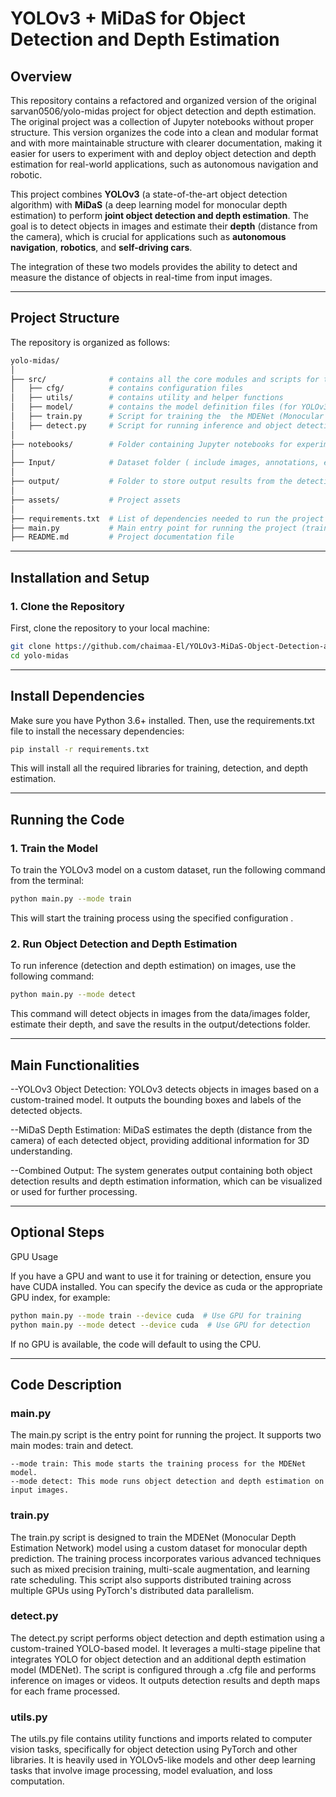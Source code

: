 # YOLOv3 + MiDaS for Object Detection and Depth Estimation

## Overview

This repository contains a refactored and organized version of the original sarvan0506/yolo-midas project for object detection and depth estimation. The original project was a collection of Jupyter notebooks without proper structure. This version organizes the code into a clean and modular format and with more maintainable structure with clearer documentation, making it easier for users to experiment with and deploy object detection and depth estimation for real-world applications, such as autonomous navigation and robotic.

This project combines **YOLOv3** (a state-of-the-art object detection algorithm) with **MiDaS** (a deep learning model for monocular depth estimation) to perform **joint object detection and depth estimation**. The goal is to detect objects in images and estimate their **depth** (distance from the camera), which is crucial for applications such as **autonomous navigation**, **robotics**, and **self-driving cars**.

The integration of these two models provides the ability to detect and measure the distance of objects in real-time from input images.

---

## Project Structure

The repository is organized as follows:

```bash
yolo-midas/
│
├── src/              # contains all the core modules and scripts for the project
│   ├── cfg/          # contains configuration files
│   ├── utils/        # contains utility and helper functions
│   ├── model/        # contains the model definition files (for YOLOv3 and MiDaS)
│   ├── train.py      # Script for training the  the MDENet (Monocular Depth Estimation Network) model with custom dataset   
│   ├── detect.py     # Script for running inference and object detection with depth estimation   
│
├── notebooks/        # Folder containing Jupyter notebooks for experimentation  
│
├── Input/            # Dataset folder ( include images, annotations, etc.)
│
├── output/           # Folder to store output results from the detection script
│
├── assets/           # Project assets
│
├── requirements.txt  # List of dependencies needed to run the project
├── main.py           # Main entry point for running the project (train or detect)
├── README.md         # Project documentation file

```

---

## Installation and Setup

### 1. **Clone the Repository**
First, clone the repository to your local machine:
```bash
git clone https://github.com/chaimaa-El/YOLOv3-MiDaS-Object-Detection-and-Depth-Estimation-Refactored.git
cd yolo-midas
```

---

## Install Dependencies
Make sure you have Python 3.6+ installed. Then, use the requirements.txt file to install the necessary dependencies:

```bash
pip install -r requirements.txt
```
This will install all the required libraries for training, detection, and depth estimation.

---

## Running the Code
### 1. **Train the Model**

To train the YOLOv3 model on a custom dataset, run the following command from the terminal:

```bash
python main.py --mode train 
```
This will start the training process using the specified configuration .
### 2. **Run Object Detection and Depth Estimation**

To run inference (detection and depth estimation) on images, use the following command:


```bash
python main.py --mode detect 
```

This command will detect objects in images from the data/images folder, estimate their depth, and save the results in the output/detections folder.


---

## Main Functionalities

--YOLOv3 Object Detection: YOLOv3 detects objects in images based on a custom-trained model. It outputs the bounding boxes and labels of the detected objects.

--MiDaS Depth Estimation: MiDaS estimates the depth (distance from the camera) of each detected object, providing additional information for 3D understanding.

--Combined Output: The system generates output containing both object detection results and depth estimation information, which can be visualized or used for further processing.

---

## Optional Steps
GPU Usage

If you have a GPU and want to use it for training or detection, ensure you have CUDA installed. You can specify the device as cuda or the appropriate GPU index, for example:
```bash
python main.py --mode train --device cuda  # Use GPU for training
python main.py --mode detect --device cuda  # Use GPU for detection
```
If no GPU is available, the code will default to using the CPU.

---

## Code Description
### main.py

The main.py script is the entry point for running the project. It supports two main modes: train and detect.

    --mode train: This mode starts the training process for the MDENet model.
    --mode detect: This mode runs object detection and depth estimation on input images.

### train.py

The train.py script is designed to train the MDENet (Monocular Depth Estimation Network) model using a custom dataset for monocular depth prediction. The training process incorporates various advanced techniques such as mixed precision training, multi-scale augmentation, and learning rate scheduling. This script also supports distributed training across multiple GPUs using PyTorch's distributed data parallelism.

### detect.py

The detect.py script performs object detection and depth estimation using a custom-trained YOLO-based model. It leverages a multi-stage pipeline that integrates YOLO for object detection and an additional depth estimation model (MDENet). The script is configured through a .cfg file and performs inference on images or videos. It outputs detection results and depth maps for each frame processed.

### utils.py

The utils.py file contains utility functions and imports related to computer vision tasks, specifically for object detection using PyTorch and other libraries. It is heavily used in YOLOv5-like models and other deep learning tasks that involve image processing, model evaluation, and loss computation.


